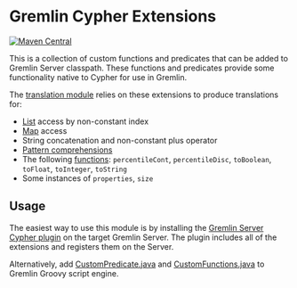 # Gremlin Cypher Extensions

[![Maven Central](https://maven-badges.herokuapp.com/maven-central/org.opencypher.gremlin/cypher-gremlin-extensions/badge.svg?style=shield)](https://maven-badges.herokuapp.com/maven-central/org.opencypher.gremlin/cypher-gremlin-extensions)

This is a collection of custom functions and predicates that can be added to Gremlin Server classpath. These functions and predicates provide some functionality native to Cypher for use in Gremlin.

The [translation module](../../translation) relies on these extensions to produce translations for:
- [List](https://neo4j.com/docs/developer-manual/current/cypher/syntax/lists/) access by non-constant index
- [Map](https://neo4j.com/docs/developer-manual/current/cypher/syntax/maps/) access
- String concatenation and non-constant plus operator
- [Pattern comprehensions](https://neo4j.com/docs/developer-manual/current/cypher/syntax/lists/#cypher-pattern-comprehension)
- The following [functions](https://neo4j.com/docs/developer-manual/current/cypher/functions/): `percentileCont`, `percentileDisc`, `toBoolean`, `toFloat`, `toInteger`, `toString`
- Some instances of `properties`, `size`

## Usage

The easiest way to use this module is by installing the [Gremlin Server Cypher plugin](../cypher-gremlin-server-plugin) on the target Gremlin Server. The plugin includes all of the extensions and registers them on the Server.

Alternatively, add [CustomPredicate.java](src/main/java/org/opencypher/gremlin/traversal/CustomPredicate.java) and [CustomFunctions.java](src/main/java/org/opencypher/gremlin/traversal/CustomFunctions.java) to Gremlin Groovy script engine.
